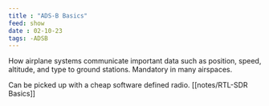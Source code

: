```yaml
---
title : "ADS-B Basics"
feed: show
date : 02-10-23
tags: -ADSB
---
```


How airplane systems communicate important data such as position, speed, altitude, and type to ground stations. Mandatory in many airspaces.

Can be picked up with a cheap software defined radio. [[notes/RTL-SDR Basics]] 